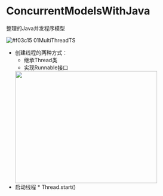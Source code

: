 # ConcurrentModelsWithJava
整理的Java并发程序模型

![#f03c15](https://placehold.it/15/f03c15/000000?text=+) 01MultiThreadTS<br>
* 创建线程的两种方式：
  * 继承Thread类
  * 实现Runnable接口
  <img width="380" height="300" src="http://www.codenest.cn/static/images/uml/001.jpg"/>
* 启动线程
		* Thread.start()


